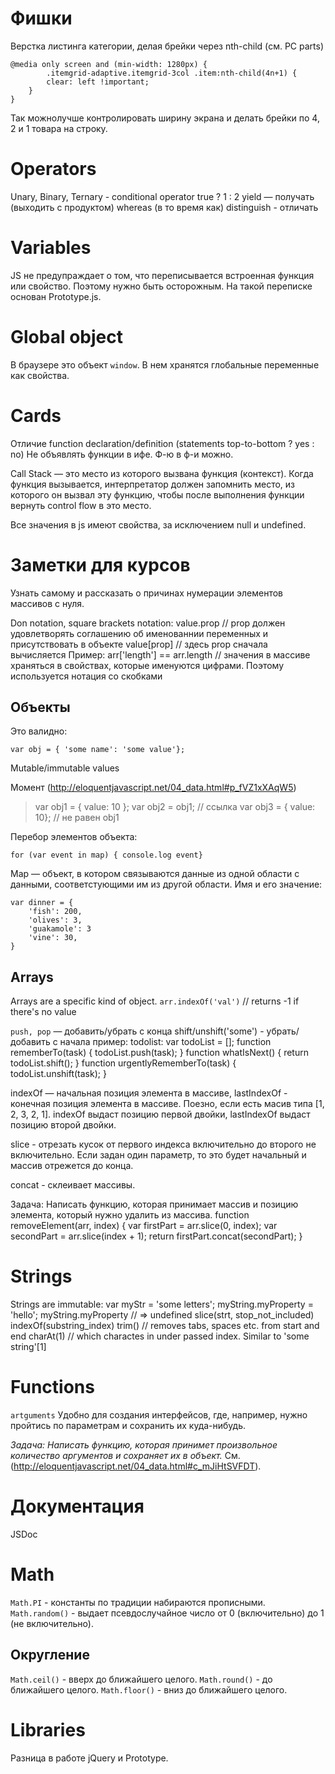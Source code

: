 # Фишки
Верстка листинга категории, делая брейки через nth-child (см. PC parts)

    @media only screen and (min-width: 1280px) {
            .itemgrid-adaptive.itemgrid-3col .item:nth-child(4n+1) {
            clear: left !important;
        }
    }

Так можнолучше контролировать ширину экрана и делать брейки по 4, 2 и 1 товара на строку.


# Operators
Unary,
Binary,
Ternary - conditional operator true ? 1 : 2
yield — получать (выходить с продуктом)
whereas (в то время как)
distinguish - отличать

# Variables
JS не предупраждает о том, что переписывается встроенная функция или свойство. Поэтому нужно быть осторожным. На такой переписке основан Prototype.js.

# Global object
В браузере это объект `window`. В нем хранятся глобальные переменные как свойства.

# Cards
Отличие function declaration/definition (statements top-to-bottom ? yes : no)
Не объявлять функции в ифе. Ф-ю в ф-и можно.

Call Stack — это место из которого вызвана функция (контекст). Когда функция вызывается, интерпретатор должен запомнить место, из которого
			 он вызвал эту функцию, чтобы после выполнения функции вернуть control flow в это место.

Все значения в js имеют свойства, за исключением null и undefined.

# Заметки для курсов
Узнать самому и рассказать о причинах нумерации элементов массивов с нуля.

Don notation, square brackets notation:
	value.prop // prop должен удовлетворять соглашению об именованнии переменных и присутствовать в объекте
	value[prop] // здесь prop сначала вычисляется
	Пример: arr['length'] == arr.length // значения в массиве храняться в свойствах, которые именуются цифрами. Поэтому используется нотация со скобками

## Объекты
Это валидно:

    var obj = { 'some name': 'some value'};

Mutable/immutable values
  
Момент (http://eloquentjavascript.net/04_data.html#p_fVZ1xXAqW5)

> var obj1 = { value: 10 };
> var obj2 = obj1; // ссылка
> var obj3 = { value: 10}; // не равен obj1
> 

Перебор элементов объекта:

    for (var event in map) { console.log event}

Map — объект, в котором связываются данные из одной области с данными, соответстующими им из другой области. Имя и его значение:

    var dinner = {
        'fish': 200,
        'olives': 3,
        'guakamole': 3
        'vine': 30,
    }


## Arrays
Arrays are a specific kind of object.
`arr.indexOf('val')` // returns -1 if there's no value

`push, pop` — добавить/убрать с конца
shift/unshift('some') - убрать/добавить с начала
пример: todolist:
var todoList = [];
function rememberTo(task) {
  todoList.push(task);
}
function whatIsNext() {
  return todoList.shift();
}
function urgentlyRememberTo(task) {
  todoList.unshift(task);
}

indexOf — начальная позиция элемента в массиве, lastIndexOf - конечная позиция элемента в массиве. Поезно, если есть масив типа [1, 2, 3, 2, 1]. indexOf выдаст позицию первой двойки, lastIndexOf выдаст позицию второй двойки.

slice - отрезать кусок от первого индекса включительно до второго не включительно. Если задан один параметр, то это будет начальный и массив отрежется до конца.

concat - склеивает массивы.

Задача: Написать функцию, которая принимает массив и позицию элемента, который нужно удалить из массива.
function removeElement(arr, index) {
	var firstPart = arr.slice(0, index);
	var secondPart = arr.slice(index + 1);
	return firstPart.concat(secondPart);
}


# Strings
Strings are immutable: var myStr = 'some letters'; myString.myProperty = 'hello'; myString.myProperty // => undefined
slice(strt, stop_not_included)
indexOf(substring_index)
trim() // removes tabs, spaces etc. from start and end
charAt(1) // which charactes in under passed index. Similar to 'some string'[1]


# Functions
`artguments` 
Удобно для создания интерфейсов, где, например, нужно пройтись по параметрам и сохранить их куда-нибудь.

_Задача: Написать функцию, которая принимет произвольное количество аргументов и сохраняет их в объект._ См. (http://eloquentjavascript.net/04_data.html#c_mJiHtSVFDT).


# Документация
JSDoc


# Math
`Math.PI` - константы по традиции набираются прописными.
`Math.random()` - выдает псевдослучайное число от 0 (включительно) до 1 (не включительно).
## Округление
`Math.ceil()` - вверх до ближайшего целого.
`Math.round()` - до ближайшего целого.
`Math.floor()` - вниз  до ближайшего целого.

# Libraries
Разница в работе jQuery и Prototype.




